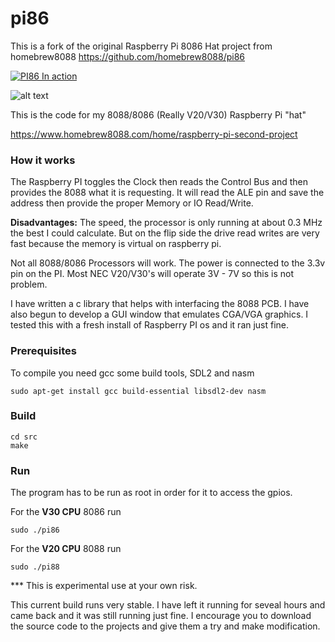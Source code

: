 # pi86

This is a fork of the original Raspberry Pi 8086 Hat project from homebrew8088 
https://github.com/homebrew8088/pi86

[![PI86 In action](https://img.youtube.com/vi/drXkA7xGNrc/0.jpg)](https://www.youtube.com/watch?v=drXkA7xGNrc)

![alt text](/images/20211112_105224.jpg)



This is the code for my 8088/8086 (Really V20/V30) Raspberry Pi "hat"

https://www.homebrew8088.com/home/raspberry-pi-second-project

### How it works

The Raspberry PI toggles the Clock then reads the Control Bus and then provides the 8088 what it is requesting. It will read the ALE pin and save the address then provide the proper Memory or IO Read/Write.  

**Disadvantages:** The speed, the processor is only running at about 0.3 MHz the best I could calculate.  But on the flip side the drive read writes are very fast because the memory is virtual on raspberry pi.

Not all 8088/8086 Processors will work. The power is connected to the 3.3v pin on the PI. Most NEC V20/V30's will operate 3V - 7V so this is not problem.   

I have written a c library that helps with interfacing the 8088 PCB.  I have also begun to develop a GUI window that emulates CGA/VGA graphics. I tested this with a fresh install of Raspberry PI os and it ran just fine.

### Prerequisites 
To compile you need gcc some build tools, SDL2 and nasm
```
sudo apt-get install gcc build-essential libsdl2-dev nasm
```

### Build
```
cd src
make
```

### Run
The program has to be run as root in order for it to access the gpios.

For the **V30 CPU** 8086 run 
```
sudo ./pi86
```
For the **V20 CPU** 8088 run
```
sudo ./pi88
```



*** This is experimental use at your own risk. 

This current build runs very stable. I have left it running for seveal hours and came back and it was still running just fine. I encourage you to download the source code to the projects and give them a try and make modification. 
